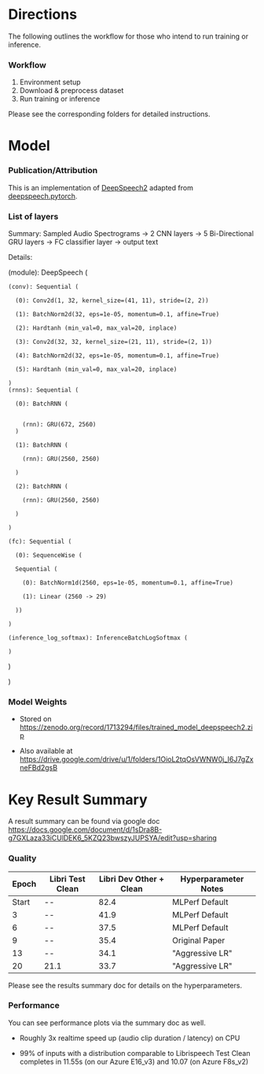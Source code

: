 
# Directions
The following outlines the workflow for those who intend to run training or inference.

### Workflow
1. Environment setup
2. Download & preprocess dataset
3. Run training or inference

Please see the corresponding folders for detailed instructions.

# Model
### Publication/Attribution
This is an implementation of [DeepSpeech2](https://arxiv.org/pdf/1512.02595.pdf) adapted from [deepspeech.pytorch](https://github.com/SeanNaren/deepspeech.pytorch).
### List of layers
Summary: Sampled Audio Spectrograms -> 2 CNN layers -> 5 Bi-Directional GRU layers -> FC classifier layer -> output text

Details:

  (module): DeepSpeech (

    (conv): Sequential (

      (0): Conv2d(1, 32, kernel_size=(41, 11), stride=(2, 2))

      (1): BatchNorm2d(32, eps=1e-05, momentum=0.1, affine=True)

      (2): Hardtanh (min_val=0, max_val=20, inplace)

      (3): Conv2d(32, 32, kernel_size=(21, 11), stride=(2, 1))

      (4): BatchNorm2d(32, eps=1e-05, momentum=0.1, affine=True)

      (5): Hardtanh (min_val=0, max_val=20, inplace)

    )
    (rnns): Sequential (

      (0): BatchRNN (


        (rnn): GRU(672, 2560)
      )

      (1): BatchRNN (

        (rnn): GRU(2560, 2560)

      )

      (2): BatchRNN (

        (rnn): GRU(2560, 2560)

      )

    )

    (fc): Sequential (

      (0): SequenceWise (

      Sequential (

        (0): BatchNorm1d(2560, eps=1e-05, momentum=0.1, affine=True)

        (1): Linear (2560 -> 29)

      ))

    )

    (inference_log_softmax): InferenceBatchLogSoftmax (

    )

  )

)

### Model Weights

- Stored on https://zenodo.org/record/1713294/files/trained_model_deepspeech2.zip

- Also available at https://drive.google.com/drive/u/1/folders/1OioL2tqOsVWNW0j_I6J7gZxneFBd2gsB


# Key Result Summary

A result summary can be found via google doc https://docs.google.com/document/d/1sDra8B-g7GXLaza33iCUlDEK6_5KZQ23bwszyJUPSYA/edit?usp=sharing

### Quality

|Epoch		|Libri Test Clean		|Libri Dev Other + Clean	|Hyperparameter Notes|
|-----------|-----------|-------------------|--------------------|
|Start		|--			|82.4				|MLPerf Default|
|3			|--			|41.9				|MLPerf Default|
|6			|--			|37.5				|MLPerf Default|
|9			|--			|35.4				|Original Paper|
|13			|--			|34.1				|"Aggressive LR"|
|20			|21.1		|33.7				|"Aggressive LR"|

Please see the results summary doc for details on the hyperparameters.

### Performance

You can see performance plots via the summary doc as well.

- Roughly 3x realtime speed up (audio clip duration / latency) on CPU

- 99% of inputs with a distribution comparable to Librispeech Test Clean completes in 11.55s (on our Azure E16_v3) and 10.07 (on Azure F8s_v2)
